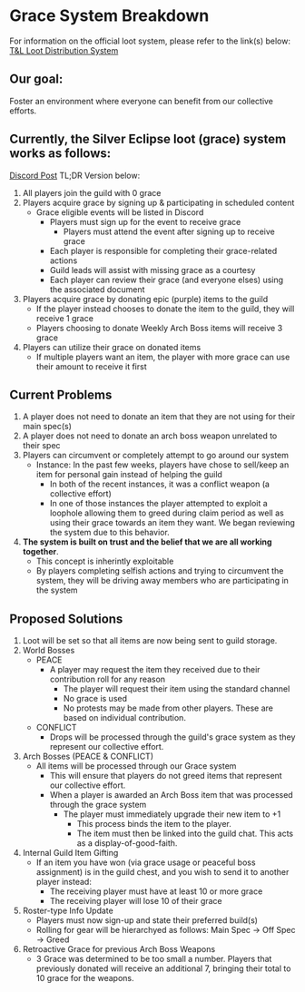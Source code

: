 # Grace System Breakdown

For information on the official loot system, please refer to the link(s) below:
[T&L Loot Distribution System](https://www.playthroneandliberty.com/en-gb/news/articles/loot-distribution-rules#:~:text=If%20the%20player%20is%20in,excluded%20from%20the%20drop%20pool)



## Our goal:
Foster an environment where everyone can benefit from our collective efforts.



## Currently, the Silver Eclipse loot (grace) system works as follows:
[Discord Post](https://discord.com/channels/1292390880602492968/1305999717863391242/1305999717863391242)
TL;DR Version below:
1. All players join the guild with 0 grace
2. Players acquire grace by signing up & participating in scheduled content
    - Grace eligible events will be listed in Discord
        - Players must sign up for the event to receive grace
            - Players must attend the event after signing up to receive grace  
        - Each player is responsible for completing their grace-related actions
        - Guild leads will assist with missing grace as a courtesy
        - Each player can review their grace (and everyone elses) using the associated document
3. Players acquire grace by donating epic (purple) items to the guild
    - If the player instead chooses to donate the item to the guild, they will receive 1 grace
    - Players choosing to donate Weekly Arch Boss items will receive 3 grace
4. Players can utilize their grace on donated items
    - If multiple players want an item, the player with more grace can use their amount to receive it first



## Current Problems
1. A player does not need to donate an item that they are not using for their main spec(s)
2. A player does not need to donate an arch boss weapon unrelated to their spec
3. Players can circumvent or completely attempt to go around our system
    - Instance: In the past few weeks, players have chose to sell/keep an item for personal gain instead of helping the guild
        - In both of the recent instances, it was a conflict weapon (a collective effort)
        - In one of those instances the player attempted to exploit a loophole allowing them to greed during claim period as well as using their grace towards an item they want. We began reviewing the system due to this behavior.
4. __The system is built on trust and the belief that we are all working together__. 
    - This concept is inherintly exploitable
    - By players completing selfish actions and trying to circumvent the system, they will be driving away members who are participating in the system



## Proposed Solutions
1. Loot will be set so that all items are now being sent to guild storage.
2. World Bosses
    - PEACE
        - A player may request the item they received due to their contribution roll for any reason
            - The player will request their item using the standard channel
            - No grace is used
            - No protests may be made from other players. These are based on individual contribution.
    - CONFLICT
        - Drops will be processed through the guild's grace system as they represent our collective effort.
3. Arch Bosses (PEACE & CONFLICT)
    - All items will be processed through our Grace system
        - This will ensure that players do not greed items that represent our collective effort.
        - When a player is awarded an Arch Boss item that was processed through the grace system
            - The player must immediately upgrade their new item to +1
                - This process binds the item to the player.
                - The item must then be linked into the guild chat. This acts as a display-of-good-faith.
4. Internal Guild Item Gifting
    - If an item you have won (via grace usage or peaceful boss assignment) is in the guild chest, and you wish to send it to another player instead:
        - The receiving player must have at least 10 or more grace
        - The receiving player will lose 10 of their grace
5. Roster-type Info Update
    - Players must now sign-up and state their preferred build(s)
    - Rolling for gear will be hierarchyed as follows: Main Spec -> Off Spec -> Greed
6. Retroactive Grace for previous Arch Boss Weapons
    - 3 Grace was determined to be too small a number. Players that previously donated will receive an additional 7, bringing their total to 10 grace for the weapons.